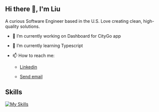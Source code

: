 ## Hi there 👋, I'm Liu 

A curious Software Engineer based in the U.S. Love creating clean, high-quality solutions.

- 🔭 I’m currently working on Dashboard for CityGo app
- 🌱 I’m currently learning Typescript
- 📫 How to reach me: <ul>
  <li>  
  <a href="https://www.linkedin.com/in/liuladniak/" target="_blank" rel="noreferrer">Linkedin</a>
  </li> 
  <li>
    
  <a href="mailto:liuladniak@gmail.com">Send email</a>
  </li>
  </ul>
 

## Skills


[![My Skills](https://skillicons.dev/icons?i=js,react,ts,nodejs,express,redux,postgres,mysql,mongodb,supabase,html,css,sass,tailwind,d3,nextjs,postman,npm,jest,git,github,apple,figma&perline=10)](https://skillicons.dev)
